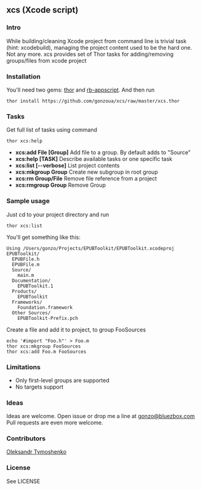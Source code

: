 ## xcs (Xcode script) 

### Intro

While building/cleaning Xcode project from command line is trivial task (hint: xcodebuild), managing the project content used to be the hard one. Not any more. xcs provides set of Thor tasks for adding/removing groups/files from xcode project

### Installation

You'll need two gems: [thor](https://github.com/wycats/thor) and [rb-appscript](http://appscript.sourceforge.net/rb-appscript/index.html). And then run 

	thor install https://github.com/gonzoua/xcs/raw/master/xcs.thor

### Tasks

Get full list of tasks using command

    thor xcs:help

*  **xcs:add File [Group]**  Add file to a group. By default adds to "Source"
*  **xcs:help [TASK]**       Describe available tasks or one specific task
*  **xcs:list [--verbose]**    List project contents
*  **xcs:mkgroup Group**   Create new subgroup in root group
*  **xcs:rm Group/File**    Remove file reference from a project
*  **xcs:rmgroup Group**   Remove Group

### Sample usage

Just cd to your project directory and run

    thor xcs:list

You'll get something like this:

    Using /Users/gonzo/Projects/EPUBToolkit/EPUBToolkit.xcodeproj
    EPUBToolkit/
      EPUBFile.h
      EPUBFile.m
      Source/
        main.m
      Documentation/
        EPUBToolkit.1
      Products/
        EPUBToolkit
      Frameworks/
        Foundation.framework
      Other Sources/
        EPUBToolkit-Prefix.pch

Create a file and add it to project, to group FooSources

    echo '#import "Foo.h"' > Foo.m
    thor xcs:mkgroup FooSources
    thor xcs:add Foo.m FooSources

### Limitations

* Only first-level groups are supported
* No targets support


### Ideas

Ideas are welcome. Open issue or drop me a line at gonzo@bluezbox.com  
Pull requests are even more welcome.

### Contributors

[Oleksandr Tymoshenko](http://bluezbox.com)

### License

See LICENSE
